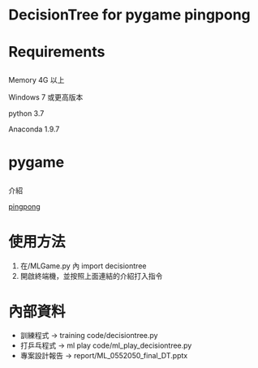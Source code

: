 # DecisionTree for pygame pingpong

# Requirements </p>
Memory 4G 以上 </p>
Windows 7 或更高版本 </p>
python 3.7 </p>
Anaconda 1.9.7 </p>

# pygame </p>
介紹 </p>
[pingpong](https://hackmd.io/@y0iWq14CTXGE7CknbBhG3Q/SJnGAPdjN?type=view) </p>

# 使用方法
1. 在/MLGame.py 內 import decisiontree
2. 開啟終端機，並按照上面連結的介紹打入指令

# 內部資料
- 訓練程式 ->  training code/decisiontree.py
- 打乒乓程式 -> ml play code/ml_play_decisiontree.py
- 專案設計報告 -> report/ML_0552050_final_DT.pptx




